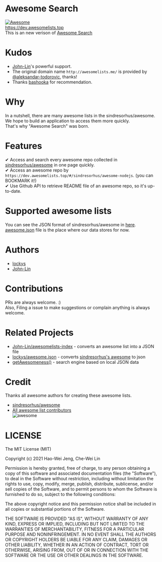 Awesome Search
=
[![Awesome](https://awesome.re/badge-flat.svg)](https://awesome.re)  
https://dev.awesomelists.top  
This is an new verison of [Awesome Search](https://github.com/lockys/AwesomeSearch)   

Kudos
==
- [John-Lin](https://github.com/John-Lin)'s powerful support.
- The original domain name `http://awesomelists.me/` is provided by [@aleksandar-todorovic](https://github.com/aleksandar-todorovic), thanks!  
- Thanks [bashooka](http://bashooka.com/coding/35-best-css-tools-for-2017/) for recommendation.

Why
==
In a nutshell, there are many awesome lists in the sindresorhus/awesome.
We hope to build an application to access them more quickly.  
That's why "Awesome Search" was born.

Features
==
✔ Access and search every awesome repo collected in [sindresorhus/awesome](https://github.com/sindresorhus/awesome) in one page quickly.   
✔ Access an awesome repo by `https://dev.awesomelists.top/#/sindresorhus/awesome-nodejs`. (you can BOOKMARK it!)  
✔ Use Github API to retrieve README file of an awesome repo, so it's up-to-date.  

Supported awesome lists
==
You can see the JSON format of sindresorhus/awesome in [here](https://github.com/lockys/Awesome.json/blob/master/awesome/awesome.json).
[awesome.json](https://github.com/lockys/awesome.json) file is the place where our data stores for now.

Authors
==
- [lockys](https://github.com/lockys)
- [John-Lin](https://github.com/John-Lin)

Contributions
==
PRs are always welcome. :)  
Also, Filing a issue to make suggestions or complain anything is always welcome.

Related Projects
==
- [John-Lin/awesomelists-index](https://github.com/John-Lin/awesomelists-index) - converts an awesome list into a JSON file
- [lockys/awesome.json](https://github.com/lockys/awesome.json) - converts [sindresorhus's awesome](https://github.com/sindresorhus/awesome) to json
- [getAwesomeness()](https://github.com/panzhangwang/getAwesomeness) - search engine based on local JSON data

Credit
==
Thanks all awesome authors for creating these awesome lists.  
- [sindresorhus/awesome](https://github.com/sindresorhus/awesome)  
- [All awesome list contributors](https://github.com/sindresorhus/awesome/graphs/contributors)  
![awesome](http://i.imgur.com/qcroMhk.gif)

LICENSE
==
The MIT License (MIT)

Copyright (c) 2021 Hao-Wei Jeng, Che-Wei Lin

Permission is hereby granted, free of charge, to any person obtaining a copy
of this software and associated documentation files (the "Software"), to deal
in the Software without restriction, including without limitation the rights
to use, copy, modify, merge, publish, distribute, sublicense, and/or sell
copies of the Software, and to permit persons to whom the Software is
furnished to do so, subject to the following conditions:

The above copyright notice and this permission notice shall be included in all
copies or substantial portions of the Software.

THE SOFTWARE IS PROVIDED "AS IS", WITHOUT WARRANTY OF ANY KIND, EXPRESS OR
IMPLIED, INCLUDING BUT NOT LIMITED TO THE WARRANTIES OF MERCHANTABILITY,
FITNESS FOR A PARTICULAR PURPOSE AND NONINFRINGEMENT. IN NO EVENT SHALL THE
AUTHORS OR COPYRIGHT HOLDERS BE LIABLE FOR ANY CLAIM, DAMAGES OR OTHER
LIABILITY, WHETHER IN AN ACTION OF CONTRACT, TORT OR OTHERWISE, ARISING FROM,
OUT OF OR IN CONNECTION WITH THE SOFTWARE OR THE USE OR OTHER DEALINGS IN THE
SOFTWARE.

